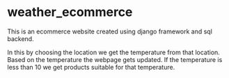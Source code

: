 # weather_ecommerce
This is an ecommerce website created using django framework and sql backend.

In this by choosing the location we get the temperature from that location.
Based on the temperature the webpage gets updated. If the temperature is less than 10 we get products suitable for that temperature.
